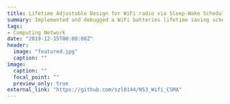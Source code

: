 ```yaml
---
title: Lifetime Adjustable Design for WiFi radio via Sleep-Wake Scheduling in Network Simulator 3 (NS-3)
summary: Implemented and debugged a WiFi batteries lifetime saving scheduling algorithm for CSMA protocol in Network Simulator 3 (NS-3) using C/C++ under Linux Ubuntu system
tags:
- Computing Network
date: "2019-12-15T00:00:00Z"
header:
  image: "featured.jpg"
  caption: ""
image:
  caption: ""
  focal_point: ""
  preview_only: true
external_link: "https://github.com/szl0144/NS3_Wifi_CSMA"
---
```


